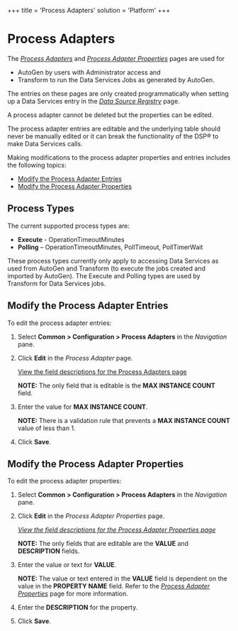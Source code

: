 +++
title = 'Process Adapters'
solution = 'Platform'
+++

# Process Adapters

The <span style="font-style: italic;">[Process Adapters](#)</span> and
<span style="font-style: italic;">[Process Adapter
Properties](../Page_Desc/Process_Adapter_Properties)</span> pages
are used for

  - AutoGen by users with Administrator access and
  - Transform to run the Data Services Jobs as generated by AutoGen.

The entries on these pages are only created programmatically when
setting up a Data Services entry in the *[Data Source
Registry](../Page_Desc/Data_Source_Registry_H)* page.

A process adapter cannot be deleted but the properties can be edited.

The process adapter entries are editable and the underlying table should
never be manually edited or it can break the functionality of the DSP®
to make Data Services calls.

Making modifications to the process adapter properties and entries
includes the following topics:

  - [Modify the Process Adapter
    Entries](#Modify_the_Process_Adapter_Entries)
  - [Modify the Process Adapter
    Properties](#Modify_the_Process_Adapter_Properties)

## Process Types

The current supported process types are:

  - **Execute** - OperationTimeoutMinutes
  - **Polling** – OperationTimeoutMinutes, PollTimeout, PollTimerWait

These process types currently only apply to accessing Data Services as
used from AutoGen and Transform (to execute the jobs created and
imported by AutoGen). The Execute and Polling types are used by
Transform for Data Services
jobs.

## <span id="Modify_the_Process_Adapter_Entries"></span>Modify the Process Adapter Entries

To edit the process adapter entries:

1.  Select **Common \> Configuration \> Process Adapters** in the
    <span style="font-style: italic;">Navigation</span> pane.

2.  Click **Edit** in the *Process Adapter* page.
    
    [View the field descriptions for the Process Adapters
    page](../Page_Desc/Process_Adapter)
    
    **NOTE:** The only field that is editable is the **MAX INSTANCE
    COUNT** field.

3.  Enter the value for **MAX INSTANCE COUNT**.
    
    **NOTE:** There is a validation rule that prevents a **MAX INSTANCE
    COUNT** value of less than 1.

4.  Click
**Save**.

## <span id="Modify_the_Process_Adapter_Properties"></span>Modify the Process Adapter Properties

To edit the process adapter properties:

1.  Select **Common \> Configuration \> Process Adapters** in the
    <span style="font-style: italic;">Navigation</span> pane.

2.  Click **Edit** in the *Process Adapter Properties* page.
    
    *[View the field descriptions for the Process Adapter Properties
    page](../Page_Desc/Process_Adapter_Properties)*
    
    **NOTE:** The only fields that are editable are the **VALUE** and
    **DESCRIPTION** fields.

3.  Enter the value or text for **VALUE**.
    
    **NOTE:** The value or text entered in the **VALUE** field is
    dependent on the value in the **PROPERTY NAME** field. Refer to the
    *[Process Adapter
    Properties](../Page_Desc/Process_Adapter_Properties)* page for
    more information.

4.  Enter the **DESCRIPTION** for the property.

5.  Click **Save**.
